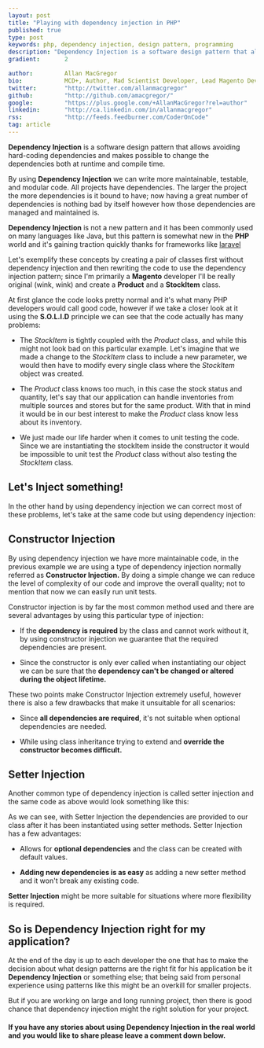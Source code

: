 ```yaml
---
layout: post
title: "Playing with dependency injection in PHP"
published: true
type: post
keywords: php, dependency injection, design pattern, programming
description: "Dependency Injection is a software design pattern that allows avoiding hard-coding dependencies and makes possible to change the dependencies both at runtime and compile time."
gradient: 		2

author: 		Allan MacGregor
bio: 			MCD+, Author, Mad Scientist Developer, Lead Magento Developer @demacmedia.
twitter: 		"http://twitter.com/allanmacgregor"
github: 		"http://github.com/amacgregor/"
google: 		"https://plus.google.com/+AllanMacGregor?rel=author"
linkedin: 		"http://ca.linkedin.com/in/allanmacgregor"
rss: 			"http://feeds.feedburner.com/CoderOnCode"
tag: article
---
```


**Dependency Injection** is a software design pattern that allows avoiding hard-coding dependencies and makes possible to change the dependencies both at runtime and compile time.



By using **Dependency Injection** we can write more maintainable, testable, and modular code. All projects have dependencies. The larger the project the more dependencies is it bound to have; now having a great number of dependencies is nothing bad by itself however how those dependencies are managed and maintained is.

**Dependency Injection** is not a new pattern and it has been commonly used on many languages like Java, but this pattern is somewhat new in the **PHP** world and it's gaining traction quickly thanks for frameworks like [laravel](http://laravel.com)

Let's exemplify these concepts by creating a pair of classes first without dependency injection and then rewriting the code to use the dependency injection pattern; since I'm primarily a **Magento** developer I'll be really original (wink, wink) and create a **Product** and a **StockItem** class.

<script src="https://gist.github.com/amacgregor/8275062.js"></script>

<script src="https://gist.github.com/amacgregor/8275059.js"></script>

At first glance the code looks pretty normal and it's what many PHP developers would call good code, however if we take a closer look at it using the **S.O.L.I.D** principle we can see that the code actually has many problems:

- The _StockItem_ is tightly coupled with the _Product_ class, and while this might not look bad on this particular example. Let's imagine that we made a change to the _StockItem_ class to include a new parameter, we would then have to modify every single class where the _StockItem_ object was created.

- The _Product_ class knows too much, in this case the stock status and quantity, let's say that our application can handle inventories from multiple sources and stores but for the same product. With that in mind it would be in our best interest to make the _Product_ class know less about its inventory.

- We just made our life harder when it comes to unit testing the code. Since we are instantiating the stockItem inside the constructor it would be impossible to unit test the _Product_ class without also testing the _StockItem_ class.

## Let's Inject something!

In the other hand by using dependency injection we can correct most of these problems, let's take at the same code but using dependency injection:


<script src="https://gist.github.com/amacgregor/8275062.js"></script>

<script src="https://gist.github.com/amacgregor/8275757.js"></script>

## Constructor Injection

By using dependency injection we have more maintainable code, in the previous example we are using a type of dependency injection normally referred as **Constructor Injection.** By doing a simple change we can reduce the level of complexity of our code and improve the overall quality; not to mention that now we can easily run unit tests.

Constructor injection is by far the most common method used and there are several advantages by using this particular type of injection:

- If the **dependency is required** by the class and cannot work without it, by using constructor injection we guarantee that the required dependencies are present.

- Since the constructor is only ever called when instantiating our object we can be sure that the **dependency can't be changed or altered during the object lifetime.**

These two points make Constructor Injection extremely useful, however there is also a few drawbacks that make it unsuitable for all scenarios:

- Since **all dependencies are required**, it's not suitable when optional dependencies are needed.

- While using class inheritance trying to extend and **override the constructor becomes difficult.**

## Setter Injection

Another common type of dependency injection is called setter injection and the same code as above would look something like this:

<script src="https://gist.github.com/amacgregor/8275062.js"></script>

<script src="https://gist.github.com/amacgregor/8275875.js"></script>

As we can see, with Setter Injection the dependencies are provided to our class after it has been instantiated using setter methods. Setter Injection has a few advantages:

- Allows for **optional dependencies** and the class can be created with default values.

- **Adding new dependencies is as easy** as adding a new setter method and it won't break any existing code.

**Setter Injection** might be more suitable for situations where more flexibility is required. 


## So is Dependency Injection right for my application?

At the end of the day is up to each developer the one that has to make the decision about what design patterns are the right fit for his application be it **Dependency Injection** or something else; that being said from personal experience using patterns like this might be an overkill for smaller projects.

But if you are working on large and long running project, then there is good chance that dependency injection might the right solution for your project.

#### If you have any stories about using Dependency Injection in the real world and you would like to share please leave a comment down below. 